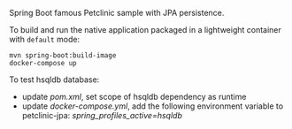 Spring Boot famous Petclinic sample with JPA persistence.

To build and run the native application packaged in a lightweight container with `default` mode:
```
mvn spring-boot:build-image
docker-compose up
```

To test hsqldb database:

 * update *pom.xml*, set scope of hsqldb dependency as runtime
 * update *docker-compose.yml*, add the following environment variable to petclinic-jpa: *spring_profiles_active=hsqldb*